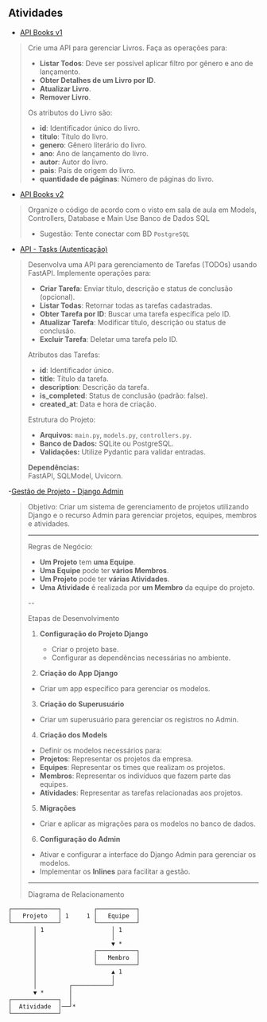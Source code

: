 ## Atividades

- [API Books v1](https://github.com/LyanKaleu/PWB-366-IFPI/tree/main/2024-10-16)

> Crie uma API para gerenciar Livros. Faça as operações para:
> 
> - **Listar Todos**: Deve ser possível aplicar filtro por gênero e ano de lançamento.
> - **Obter Detalhes de um Livro por ID**.
> - **Atualizar Livro**.
> - **Remover Livro**.
> 
> Os atributos do Livro são:
> 
> - **id**: Identificador único do livro.
> - **titulo**: Título do livro.
> - **genero**: Gênero literário do livro.
> - **ano**: Ano de lançamento do livro.
> - **autor**: Autor do livro.
> - **pais**: País de origem do livro.
> - **quantidade de páginas**: Número de páginas do livro.


- [API Books v2](https://github.com/LyanKaleu/PWB-366-IFPI/tree/main/2024-11-05)

> Organize o código de acordo com o visto em sala de aula em Models, Controllers, Database e Main
> Use Banco de Dados SQL
> - Sugestão: Tente conectar com BD `PostgreSQL`


- [API - Tasks (Autenticação)](https://github.com/LyanKaleu/PWB-366-IFPI/tree/main/api_todo)
  
> Desenvolva uma API para gerenciamento de Tarefas (TODOs) usando FastAPI. Implemente operações para:
> 
> - **Criar Tarefa**: Enviar título, descrição e status de conclusão (opcional).
> - **Listar Todas**: Retornar todas as tarefas cadastradas.
> - **Obter Tarefa por ID**: Buscar uma tarefa específica pelo ID.
> - **Atualizar Tarefa**: Modificar título, descrição ou status de conclusão.
> - **Excluir Tarefa**: Deletar uma tarefa pelo ID.
> 
> Atributos das Tarefas:
> 
> - **id**: Identificador único.
> - **title**: Título da tarefa.
> - **description**: Descrição da tarefa.
> - **is_completed**: Status de conclusão (padrão: false).
> - **created_at**: Data e hora de criação.
> 
> Estrutura do Projeto:
> 
> - **Arquivos:** `main.py`, `models.py`, `controllers.py`.
> - **Banco de Dados:** SQLite ou PostgreSQL.
> - **Validações:** Utilize Pydantic para validar entradas.
> 
> **Dependências:**  
> FastAPI, SQLModel, Uvicorn.

-[Gestão de Projeto - Django Admin](https://github.com/LyanKaleu/PWB-366-IFPI/tree/main/django_projects/app_projetos)

> Objetivo: Criar um sistema de gerenciamento de projetos utilizando Django e o recurso Admin para gerenciar projetos, equipes, membros e atividades.
>
> ---
>
> Regras de Negócio:
>
> - **Um Projeto** tem **uma Equipe**.
> - **Uma Equipe** pode ter **vários Membros**.
> - **Um Projeto** pode ter **várias Atividades**.
> - **Uma Atividade** é realizada por **um Membro** da equipe do projeto.
>
> --
>
> Etapas de Desenvolvimento
>
> 1. **Configuração do Projeto Django**
>    - Criar o projeto base.
>    - Configurar as dependências necessárias no ambiente.
>
> 2. **Criação do App Django**
>   - Criar um app específico para gerenciar os modelos.
>
> 3. **Criação do Superusuário**
>   - Criar um superusuário para gerenciar os registros no Admin.
>
> 4. **Criação dos Models**
>   - Definir os modelos necessários para:
>   - **Projetos**: Representar os projetos da empresa.
>   - **Equipes**: Representar os times que realizam os projetos.
>   - **Membros**: Representar os indivíduos que fazem parte das equipes.
>   - **Atividades**: Representar as tarefas relacionadas aos projetos.
>
> 5. **Migrações**
>   - Criar e aplicar as migrações para os modelos no banco de dados.
>
> 6. **Configuração do Admin**
>   - Ativar e configurar a interface do Django Admin para gerenciar os modelos.
>   - Implementar os **Inlines** para facilitar a gestão.
>
> ---
>
> Diagrama de Relacionamento
```plaintext
┌─────────────┐         ┌───────────┐
│   Projeto   │ 1     1 │   Equipe  │
└─────────────┘         └───────────┘
       │ 1                   │ 1
       │                     │
       │                     ▼ *
       │                ┌───────────┐
       │                │   Membro  │
       │                └───────────┘
       │                     ▲ 1
       │                     │
       │         ┌───────────┘
       ▼ *       │
┌─────────────┐  │
│  Atividade  │──┘*
└─────────────┘